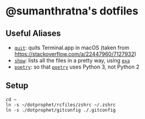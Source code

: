 # @sumanthratna's dotfiles

## Useful Aliases
- [`quit`](./aliases/quit): quits Terminal.app in macOS (taken from https://stackoverflow.com/a/22447960/7127932)
- [`show`](./aliases/show): lists all the files in a pretty way, using [`exa`](https://the.exa.website/)
- [`poetry`](./aliases/poetry): so that [`poetry`](https://python-poetry.org/) uses Python 3, not Python 2

## Setup
```
cd ~
ln -s ~/dotprophet/rcfiles/zshrc ~/.zshrc
ln -s ./dotprophet/gitconfig ./.gitconfig
```
